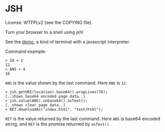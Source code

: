 JSH
===

License: WTFPLv2 (see the COPYING file).

Turn your browser to a shell using jsh!

See the [demo](http://rawgit.com/TristanCavelier/jsh/master/index.html),
a kind of terminal with a javascript interpreter.

Command example:

    > 10 + 2
    12
    > ANS + 4
    16

`ANS` is the value shown by the last command. Here `ANS` is `12`.

    > jsh.getURI(location).base64().wrapLines(76);
    [..shows base64 encoded page data..]
    > jsh.value(ANS).unbase64().asText();
    [..shows clear page data..]
    > RET.downloadAs("index.html", "text/html");

`RET` is the value returned by the last command. Here `ANS` is base64 encoded
string, and `RET` is the promise returned by `asText()`.
